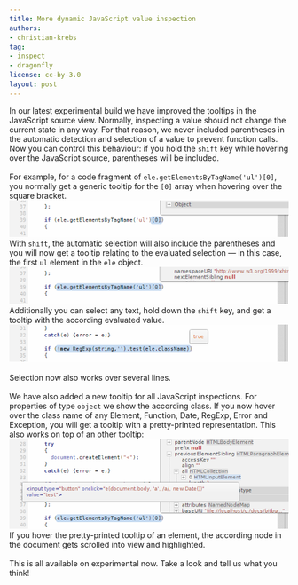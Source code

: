 ```yaml
---
title: More dynamic JavaScript value inspection
authors:
- christian-krebs
tag:
- inspect
- dragonfly
license: cc-by-3.0
layout: post
---
```

In our latest experimental build we have improved the tooltips in the JavaScript source view. Normally, inspecting a value should not change the current state in any way. For that reason, we never included parentheses in the automatic detection and selection of a value to prevent function calls. Now you can control this behaviour: if you hold the <code>shift</code> key while hovering over the JavaScript source, parentheses will be included.<br/><br/>For example, for a code fragment of <code>ele.getElementsByTagName(&#39;ul&#39;)[0]</code>, you normally get a generic tooltip for the <code>[0]</code> array when hovering over the square bracket.<br/><span class='imgcenter'><img alt='' src='/blog/more-dynamic-javascript-value-inspection/1without-shift.png' /></span><br/>With <code>shift</code>, the automatic selection will also include the parentheses and you will now get a tooltip relating to the evaluated selection — in this case, the first <code>ul</code> element in the <code>ele</code> object.<br/><span class='imgcenter'><img alt='' src='/blog/more-dynamic-javascript-value-inspection/0with-shift.png' /></span><br/>Additionally you can select any text, hold down the <code>shift</code> key, and get a tooltip with the according evaluated value.<br/><span class='imgcenter'><img alt='' src='/blog/more-dynamic-javascript-value-inspection/select-with-shift.png' /></span> <br/><br/>Selection now also works over several lines.<br/><br/>We have also added a new tooltip for all JavaScript inspections. For properties of type <code>object</code> we show the according class. If you now hover over the class name of any Element, Function, Date, RegExp, Error and Exception, you will get a tooltip with a pretty-printed representation. This also works on top of an other tooltip:<br/><span class='imgcenter'><img alt='' src='/blog/more-dynamic-javascript-value-inspection/tooltip-plus.png' /></span> <br/>If you hover the pretty-printed tooltip of an element, the according node in the document gets scrolled into view and highlighted.<br/><br/>This is all available on experimental now. Take a look and tell us what you think!<br/>
